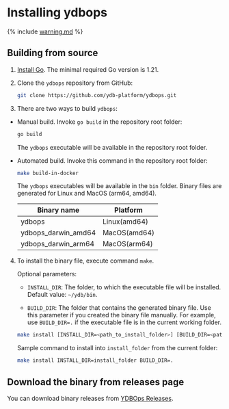 # Installing ydbops

{% include [warning.md](_includes/warning.md) %}

## Building from source

1. [Install Go](https://go.dev/doc/install). The minimal required Go version is 1.21.

2. Clone the `ydbops` repository from GitHub:

    ```bash
    git clone https://github.com/ydb-platform/ydbops.git
    ```

3. There are two ways to build `ydbops`:

- Manual build. Invoke `go build` in the repository root folder:

    ```bash
    go build
    ```

    The `ydbops` executable will be available in the repository root folder.

- Automated build. Invoke this command in the repository root folder:

  ```bash
  make build-in-docker
  ```

  The `ydbops` executables will be available in the `bin` folder. Binary files are generated for Linux and MacOS (arm64, amd64).

  | Binary name | Platform
  |-|-|
  | ydbops | Linux(amd64) |
  | ydbops_darwin_amd64 | MacOS(amd64) |
  | ydbops_darwin_arm64 | MacOS(arm64) |


4. To install the binary file, execute command `make`.

   Optional parameters:

    - `INSTALL_DIR`: The folder, to which the executable file will be installed. Default value: `~/ydb/bin`.

    - `BUILD_DIR`: The folder that contains the generated binary file. Use this parameter if you created the binary file manually. For example, use `BUILD_DIR=.` if the executable file is in the current working folder.

    ```bash
    make install [INSTALL_DIR=<path_to_install_folder>] [BUILD_DIR=<path_to_build_folder>]
    ```

    Sample command to install into `install_folder` from the current folder:

    ```bash
    make install INSTALL_DIR=install_folder BUILD_DIR=.
    ```

## Download the binary from releases page

You can download binary releases from [YDBOps Releases](../../downloads/index.md#ydbops).
